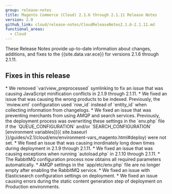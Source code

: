 ```yaml
---
group: release-notes
title: Magento Commerce (Cloud) 2.1.6 through 2.1.11 Release Notes
version: 2.0
github_link: cloud/release-notes/CloudReleaseNotes2.1.6-2.1.11.md
functional_areas:
  - Cloud
---
```


These Release Notes provide up-to-date information about changes, additions, and fixes to the {{site.data.var.ece}} for versions 2.1.6 through 2.1.11.

## Fixes in this release
<!--RFC-125-->* We removed `var/view_preprocessed` symlinking to fix an issue that was causing JavaScript minification conflicts in 2.1.9 through 2.1.11.

<!--MAGECLOUD-1427-->* We fixed an issue that was causing the wrong products to be indexed. Previously, the `mview.xml` configuration used `row_id`  instead of `entity_id` when collecting information from changelogs.

<!--MAGECLOUD-1428-->* We fixed an issue that was preventing merchants from using AMQP and search services. Previously, the deployment process was overwriting these settings in the `env.php` file if the `QUEUE_CONFIGURATION` and/or `SEARCH_CONFIGURATION` [environment variables]({{ site.baseurl }}/guides/v2.1/cloud/env/environment-vars_magento.html#deploy) were not set.

<!--MAGECLOUD-1409-->* We fixed an issue that was causing inordinately long down times during deployment in 2.1.9 through 2.1.11.

<!--MAGECLOUD-1385-->* We fixed an issue that was causing exceptions when running `autoload.php` in 2.1.10 through 2.1.11.

<!--MAGECLOUD-1246-->* The RabbitMQ configuration process now obtains all required parameters automatically.

<!--MAGECLOUD-912-->* AMQP settings in the `app/etc/env.php` file are no longer empty after enabling the RabbitMQ service.

<!--MAGECLOUD-1317-->* We fixed an issue with Elasticsearch configuration settings on deployment.

<!--MAGECLOUD-1281-->* We fixed an issue causing errors during the static content generation step of deployment on Production environments.
